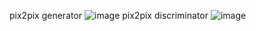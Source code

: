 pix2pix generator
![image](https://github.com/user-attachments/assets/2a3d8535-57f5-4d6c-97d8-1713597eda9f)
pix2pix discriminator
![image](https://github.com/user-attachments/assets/c90b7bf1-19db-46e8-b844-4ba79b05af0c)

